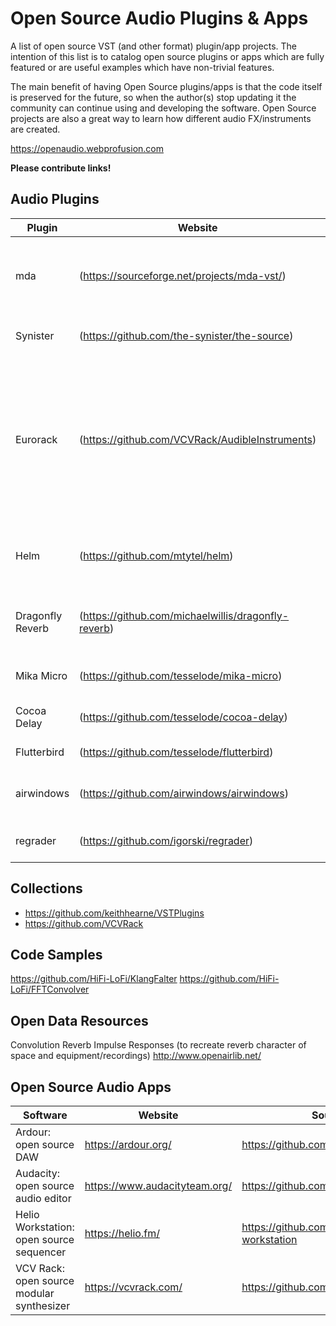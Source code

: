 
Open Source Audio Plugins & Apps
===================

A list of open source VST (and other format) plugin/app projects. The intention of this list is to catalog open source plugins or apps which are fully featured or are useful examples which have non-trivial features.

The main benefit of having Open Source plugins/apps is that the code itself is preserved for the future, so when the author(s) stop updating it the community can continue using and developing the software. Open Source projects are also a great way to learn how different audio FX/instruments are created.

https://openaudio.webprofusion.com

**Please contribute links!**

Audio Plugins
----------

| Plugin | Website | Description
| --- | --- |--- |
| mda | (https://sourceforge.net/projects/mda-vst/) | A collection of FX and virtual instruments for PC and Mac |
| Synister | (https://github.com/the-synister/the-source) | Subtractive software synth |
| Eurorack | (https://github.com/VCVRack/AudibleInstruments) | A diverse set of physical modeling sources, organic processors, wavetable oscillators, waveshapers, granular synthesizers, and utility modules |
| Helm | (https://github.com/mtytel/helm) | a free polyphonic synth with lots of modulation |
| Dragonfly Reverb | (https://github.com/michaelwillis/dragonfly-reverb) | A free hall-style reverb based on freeverb3 algorithms |
| Mika Micro | (https://github.com/tesselode/mika-micro) | A simple subtractive synth plugin
| Cocoa Delay | (https://github.com/tesselode/cocoa-delay) | Warm and lively delay plugin
| Flutterbird | (https://github.com/tesselode/flutterbird) | Simple pitch fluctuation
| airwindows | (https://github.com/airwindows/airwindows) | Various small and experimental effect plugins
| regrader | (https://github.com/igorski/regrader) | A degenerative delay plugin

Collections
-----------

* https://github.com/keithhearne/VSTPlugins
* https://github.com/VCVRack

Code Samples
-----------

https://github.com/HiFi-LoFi/KlangFalter
https://github.com/HiFi-LoFi/FFTConvolver

Open Data Resources
-------------------

Convolution Reverb Impulse Responses (to recreate reverb character of space and equipment/recordings)
http://www.openairlib.net/

Open Source Audio Apps
----------------------

| Software | Website | Source |
| --- | --- | --- |
| Ardour: open source DAW | https://ardour.org/ | https://github.com/Ardour/ardour |
| Audacity: open source audio editor | https://www.audacityteam.org/ | https://github.com/audacity/audacity |
| Helio Workstation: open source sequencer | https://helio.fm/ | https://github.com/helio-fm/helio-workstation |
| VCV Rack: open source modular synthesizer | https://vcvrack.com/ | https://github.com/VCVRack/Rack |
